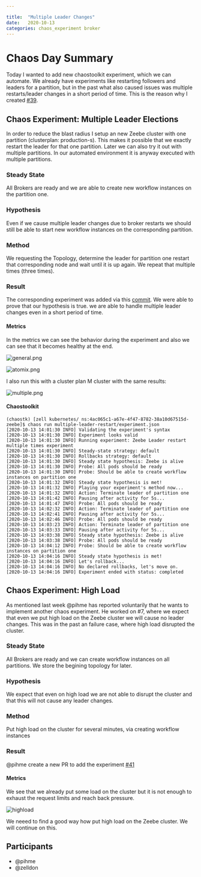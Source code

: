 ```yaml
---

title:  "Multiple Leader Changes"
date:   2020-10-13
categories: chaos_experiment broker
---
```


# Chaos Day Summary

Today I wanted to add new chaostoolkit experiment, which we can automate.
We already have experiments like restarting followers and leaders for a partition, but in the past what also caused issues was multiple restarts/leader changes
in a short period of time. This is the reason why I created [#39](https://github.com/zeebe-io/zeebe-chaos/issues/39). 

## Chaos Experiment: Multiple Leader Elections

In order to reduce the blast radius I setup an new Zeebe cluster with one partition (clusterplan: production-s). This makes it possible that we exactly restart the leader for that one partition.
Later we can also try it out with multiple partitions. In our automated environment it is anyway executed with multiple partitions.

### Steady State

All Brokers are ready and we are able to create new workflow instances on the partition one.

### Hypothesis

Even if we cause multiple leader changes due to broker restarts we should still be able to start new workflow instances on the corresponding partition.

### Method 

We requesting the Topology, determine the leader for partition one restart that corresponding node and wait until it is up again. We repeat that multiple times (three times).

### Result

The corresponding experiment was added via this [commit](https://github.com/zeebe-io/zeebe-chaos/commit/11c3a96fc87991f649fb1559363ba335b2bf42a1).
We were able to prove that our hypothesis is true. we are able to handle multiple leader changes even in a short period of time.

#### Metrics

In the metrics we can see the behavior during the experiment and also we can see that it becomes healthy at the end.

![general.png](general.png)

![atomix.png](atomix.png)

I also run this with a cluster plan M cluster with the same results:

![multiple.png](multiple.png)

#### Chaostoolkit

```
(chaostk) [zell kubernetes/ ns:4ac065c1-a67e-4f47-8782-38a10d67515d-zeebe]$ chaos run multiple-leader-restart/experiment.json 
[2020-10-13 14:01:30 INFO] Validating the experiment's syntax
[2020-10-13 14:01:30 INFO] Experiment looks valid
[2020-10-13 14:01:30 INFO] Running experiment: Zeebe Leader restart multiple times experiment
[2020-10-13 14:01:30 INFO] Steady-state strategy: default
[2020-10-13 14:01:30 INFO] Rollbacks strategy: default
[2020-10-13 14:01:30 INFO] Steady state hypothesis: Zeebe is alive
[2020-10-13 14:01:30 INFO] Probe: All pods should be ready
[2020-10-13 14:01:30 INFO] Probe: Should be able to create workflow instances on partition one
[2020-10-13 14:01:32 INFO] Steady state hypothesis is met!
[2020-10-13 14:01:32 INFO] Playing your experiment's method now...
[2020-10-13 14:01:32 INFO] Action: Terminate leader of partition one
[2020-10-13 14:01:42 INFO] Pausing after activity for 5s...
[2020-10-13 14:01:47 INFO] Probe: All pods should be ready
[2020-10-13 14:02:32 INFO] Action: Terminate leader of partition one
[2020-10-13 14:02:41 INFO] Pausing after activity for 5s...
[2020-10-13 14:02:46 INFO] Probe: All pods should be ready
[2020-10-13 14:03:23 INFO] Action: Terminate leader of partition one
[2020-10-13 14:03:33 INFO] Pausing after activity for 5s...
[2020-10-13 14:03:38 INFO] Steady state hypothesis: Zeebe is alive
[2020-10-13 14:03:38 INFO] Probe: All pods should be ready
[2020-10-13 14:04:12 INFO] Probe: Should be able to create workflow instances on partition one
[2020-10-13 14:04:16 INFO] Steady state hypothesis is met!
[2020-10-13 14:04:16 INFO] Let's rollback...
[2020-10-13 14:04:16 INFO] No declared rollbacks, let's move on.
[2020-10-13 14:04:16 INFO] Experiment ended with status: completed
```

## Chaos Experiment: High Load

As mentioned last week @pihme has reported voluntarily that he wants to implement another chaos experiment.
He worked on #7, where we expect that even we put high load on the Zeebe cluster we will cause no leader changes. This was in the past an failure case, where high load disrupted the cluster.


### Steady State

All Brokers are ready and we can create workflow instances on all partitions. We store the begining topology for later.

### Hypothesis

We expect that even on high load we are not able to disrupt the cluster and that this will not cause any leader changes.

### Method

Put high load on the cluster for several minutes, via creating workflow instances

### Result

@pihme create a new PR to add the experiment [#41](https://github.com/zeebe-io/zeebe-chaos/pull/41) 


#### Metrics

We see that we already put some load on the cluster but it is not enough to exhaust the request limits and reach back pressure.

![highload](highload.png)

We neeed to find a good way how put high load on the Zeebe cluster. We will continue on this.

## Participants

  * @pihme
  * @zelldon


